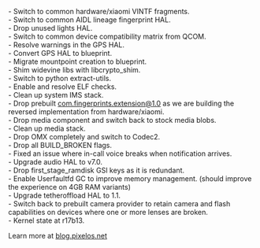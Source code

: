 \- Switch to common hardware/xiaomi VINTF fragments.  
\- Switch to common AIDL lineage fingerprint HAL.  
\- Drop unused lights HAL.  
\- Switch to common device compatibility matrix from QCOM.  
\- Resolve warnings in the GPS HAL.  
\- Convert GPS HAL to blueprint.  
\- Migrate mountpoint creation to blueprint.  
\- Shim widevine libs with libcrypto_shim.  
\- Switch to python extract-utils.  
\- Enable and resolve ELF checks.  
\- Clean up system IMS stack.  
\- Drop prebuilt com.fingerprints.extension@1.0 as we are building the reversed implementation from hardware/xiaomi.  
\- Drop media component and switch back to stock media blobs.  
\- Clean up media stack.  
\- Drop OMX completely and switch to Codec2.  
\- Drop all BUILD_BROKEN flags.  
\- Fixed an issue where in-call voice breaks when notification arrives.  
\- Upgrade audio HAL to v7.0.  
\- Drop first_stage_ramdisk GSI keys as it is redundant.  
\- Enable Userfaultfd GC to improve memory management. (should improve the experience on 4GB RAM variants)  
\- Upgrade tetheroffload HAL to 1.1.  
\- Switch back to prebuilt camera provider to retain camera and flash capabilities on devices where one or more lenses are broken.  
\- Kernel state at r17b13.  

Learn more at [blog.pixelos.net](https://blog.pixelos.net/)
